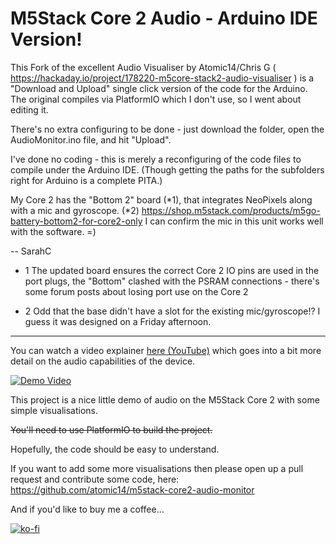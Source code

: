 # M5Stack Core 2 Audio - Arduino IDE Version!
This Fork of the excellent Audio Visualiser by Atomic14/Chris G ( https://hackaday.io/project/178220-m5core-stack2-audio-visualiser ) is a "Download and Upload" single click version of the code for the Arduino. The original compiles via PlatformIO which I don't use, so I went about editing it.

There's no extra configuring to be done - just download the folder, open the AudioMonitor.ino file, and hit "Upload".

I've done no coding - this is merely a reconfiguring of the code files to compile under the Arduino IDE. (Though getting the paths for the subfolders right for Arduino is a complete PITA.)

My Core 2 has the "Bottom 2" board (*1), that integrates NeoPixels along with a mic and gyroscope. (*2)
https://shop.m5stack.com/products/m5go-battery-bottom2-for-core2-only
I can confirm the mic in this unit works well with the software. =)

  -- SarahC

* 1 The updated board ensures the correct Core 2 IO pins are used in the port plugs, the "Bottom" clashed with the PSRAM connections - there's some forum posts about losing port use on the Core 2

* 2 Odd that the base didn't have a slot for the existing mic/gyroscope!? I guess it was designed on a Friday afternoon.
----------------------

You can watch a video explainer [here (YouTube)](https://www.youtube.com/watch?v=CwIWpBqa-nM) which goes into a bit more detail on the audio capabilities of the device.

[![Demo Video](https://img.youtube.com/vi/CwIWpBqa-nM/0.jpg)](https://www.youtube.com/watch?v=CwIWpBqa-nM)

This project is a nice little demo of audio on the M5Stack Core 2 with some simple visualisations.

~~You'll need to use PlatformIO to build the project.~~

Hopefully, the code should be easy to understand.

If you want to add some more visualisations then please open up a pull request and contribute some code, here: https://github.com/atomic14/m5stack-core2-audio-monitor

And if you'd like to buy me a coffee...

[![ko-fi](https://ko-fi.com/img/githubbutton_sm.svg)](https://ko-fi.com/Z8Z734F5Y)
